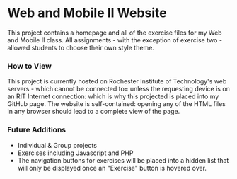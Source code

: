 <h1>Web and Mobile II Website</h1>
<p>
    This project contains a homepage and all of the exercise files for my Web and Mobile II class.
    All assignments - with the exception of exercise two - allowed students to choose their own
    style theme.
</p>

<h3>How to View</h3>
<p>
    This project is currently hosted on Rochester Institute of Technology's web servers - which cannot be connected to=
    unless the requesting device is on an RIT Internet connection: which is why this projected is placed into my GitHub 
    page. The website is self-contained: opening any of the HTML files in any browser should lead to a complete view of
    the page.
</p>

<h3>Future Additions</h3>
<ul>
    <li>Individual &amp; Group projects</li>
    <li>Exercises including Javascript and PHP</li>
    <li>The navigation buttons for exercises will be placed into a hidden list that will only be 
     displayed once an "Exercise" button is hovered over.</li>
</ul>

